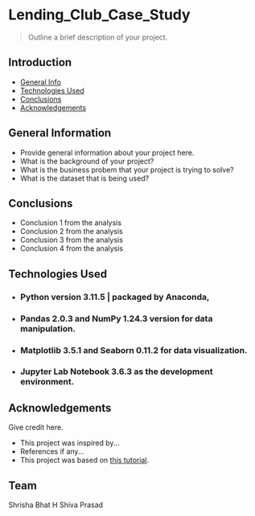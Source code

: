 # Lending_Club_Case_Study
> Outline a brief description of your project.


## Introduction
* [General Info](#general-information)
* [Technologies Used](#technologies-used)
* [Conclusions](#conclusions)
* [Acknowledgements](#acknowledgements)

<!-- You can include any other section that is pertinent to your problem -->

## General Information
- Provide general information about your project here.
- What is the background of your project?
- What is the business probem that your project is trying to solve?
- What is the dataset that is being used?

<!-- You don't have to answer all the questions - just the ones relevant to your project. -->

## Conclusions
- Conclusion 1 from the analysis
- Conclusion 2 from the analysis
- Conclusion 3 from the analysis
- Conclusion 4 from the analysis

<!-- You don't have to answer all the questions - just the ones relevant to your project. -->


## Technologies Used
- ### Python version 3.11.5 | packaged by Anaconda,
- ### Pandas 2.0.3 and   NumPy 1.24.3 version for data manipulation. 
- ### Matplotlib 3.5.1 and Seaborn 0.11.2 for data visualization.
- ### Jupyter Lab Notebook 3.6.3 as the development environment.

<!-- As the libraries versions keep on changing, it is recommended to mention the version of library used in this project -->
## Acknowledgements
Give credit here.
- This project was inspired by...
- References if any...
- This project was based on [this tutorial](https://www.example.com).


## Team
Shrisha Bhat H
Shiva Prasad


<!-- Optional -->
<!-- ## License -->
<!-- This project is open source and available under the [... License](). -->

<!-- You don't have to include all sections - just the one's relevant to your project -->
